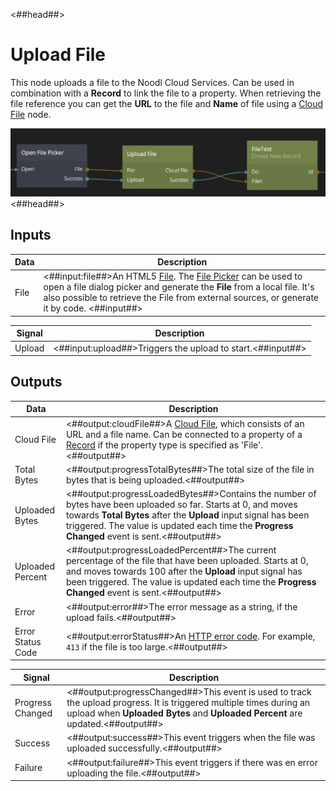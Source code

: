 <##head##>

# Upload File

This node uploads a file to the Noodl Cloud Services. Can be used in combination with a **Record** to link the file to a property. When retrieving the file reference you can get the **URL** to the file and **Name** of file using a [Cloud File](/nodes/cloud-services/cloud-file.md) node.

![](upload-file.png ':class=img-size-l')
<##head##>

## Inputs

| Data                               | Description                                                                                                                                                                                                                                                                                                                         |
| ---------------------------------- | ----------------------------------------------------------------------------------------------------------------------------------------------------------------------------------------------------------------------------------------------------------------------------------------------------------------------------------- |
| <span class="ndl-data">File</span> | <##input:file##>An HTML5 [File](https://developer.mozilla.org/en-US/docs/Web/API/File). The [File Picker](/nodes/utilities/file-picker.md) can be used to open a file dialog picker and generate the **File** from a local file. It's also possible to retrieve the File from external sources, or generate it by code. <##input##> |

| Signal                                 | Description                                                |
| -------------------------------------- | ---------------------------------------------------------- |
| <span class="ndl-signal">Upload</span> | <##input:upload##>Triggers the upload to start.<##input##> |

## Outputs

| Data                                            | Description                                                                                                                                                                                                                                                                     |
| ----------------------------------------------- | ------------------------------------------------------------------------------------------------------------------------------------------------------------------------------------------------------------------------------------------------------------------------------- |
| <span class="ndl-data">Cloud File</span>        | <##output:cloudFile##>A [Cloud File](/nodes/cloud-services/cloud-file.md), which consists of an URL and a file name. Can be connected to a property of a [Record](/nodes/cloud-services/model.md) if the property type is specified as 'File'.<##output##>                      |
| <span class="ndl-data">Total Bytes</span>       | <##output:progressTotalBytes##>The total size of the file in bytes that is being uploaded.<##output##>                                                                                                                                                                          |
| <span class="ndl-data">Uploaded Bytes</span>    | <##output:progressLoadedBytes##>Contains the number of bytes have been uploaded so far. Starts at 0, and moves towards **Total Bytes** after the **Upload** input signal has been triggered. The value is updated each time the **Progress Changed** event is sent.<##output##> |
| <span class="ndl-data">Uploaded Percent</span>  | <##output:progressLoadedPercent##>The current percentage of the file that have been uploaded. Starts at 0, and moves towards 100 after the **Upload** input signal has been triggered. The value is updated each time the **Progress Changed** event is sent.<##output##>       |
| <span class="ndl-data">Error</span>             | <##output:error##>The error message as a string, if the upload fails.<##output##>                                                                                                                                                                                               |
| <span class="ndl-data">Error Status Code</span> | <##output:errorStatus##>An [HTTP error code](https://developer.mozilla.org/en-US/docs/Web/HTTP/Status). For example, `413` if the file is too large.<##output##>                                                                                                                |

| Signal                                           | Description                                                                                                                                                                                            |
| ------------------------------------------------ | ------------------------------------------------------------------------------------------------------------------------------------------------------------------------------------------------------ |
| <span class="ndl-signal">Progress Changed</span> | <##output:progressChanged##>This event is used to track the upload progress. It is triggered multiple times during an upload when **Uploaded Bytes** and **Uploaded Percent** are updated.<##output##> |
| <span class="ndl-signal">Success</span>          | <##output:success##>This event triggers when the file was uploaded successfully.<##output##>                                                                                                           |
| <span class="ndl-signal">Failure</span>          | <##output:failure##>This event triggers if there was en error uploading the file.<##output##>                                                                                                          |
